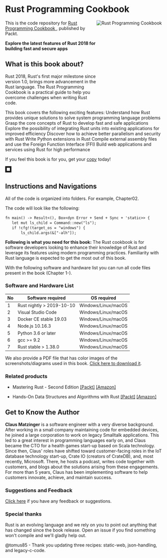 # Rust Programming Cookbook 

<a href="https://www.packtpub.com/programming/rust-programming-cookbook?utm_source=github&utm_medium=repository&utm_campaign=9781789530667"><img src="https://www.packtpub.com/media/catalog/product/cache/e4d64343b1bc593f1c5348fe05efa4a6/9/7/9781789530667-original.jpeg" alt="Rust Programming Cookbook " height="256px" align="right"></a>

This is the code repository for [Rust Programming Cookbook ](https://www.packtpub.com/programming/rust-programming-cookbook?utm_source=github&utm_medium=repository&utm_campaign=9781789530667), published by Packt.

**Explore the latest features of Rust 2018 for building fast and secure apps**

## What is this book about?
Rust 2018, Rust's first major milestone since version 1.0, brings more advancement in the Rust language. The Rust Programming Cookbook is a practical guide to help you overcome challenges when writing Rust code.


This book covers the following exciting features:
Understand how Rust provides unique solutions to solve system programming language problems 
Grasp the core concepts of Rust to develop fast and safe applications 
Explore the possibility of integrating Rust units into existing applications for improved efficiency 
Discover how to achieve better parallelism and security with Rust 
Write Python extensions in Rust 
Compile external assembly files and use the Foreign Function Interface (FFI) 
Build web applications and services using Rust for high performance 

If you feel this book is for you, get your [copy](https://www.amazon.com/dp/1789530660) today!

<a href="https://www.packtpub.com/?utm_source=github&utm_medium=banner&utm_campaign=GitHubBanner"><img src="https://raw.githubusercontent.com/PacktPublishing/GitHub/master/GitHub.png" 
alt="https://www.packtpub.com/" border="5" /></a>

## Instructions and Navigations
All of the code is organized into folders. For example, Chapter02.

The code will look like the following:
```
fn main() -> Result<(), Box<dyn Error + Send + Sync + 'static>> {
   let mut ls_child = Command::new("ls");
   if !cfg!(target_os = "windows") {
       ls_child.args(&["-alh"]);
```

**Following is what you need for this book:**
The Rust cookbook is for software developers looking to enhance their knowledge of Rust and leverage its features using modern programming practices. Familiarity with Rust language is expected to get the most out of this book.


With the following software and hardware list you can run all code files present in the book (Chapter 1-).
### Software and Hardware List
| No | Software required | OS required |
| -------- | ------------------------------------ | ----------------------------------- |
| 1 | Rust nightly > 2019-10-10 | Windows/Linux/macOS |
| 2 | Visual Studio Code | Windows/Linux/macOS |
| 3 | Docker CE stable 19.03 | Windows/Linux/macOS |
| 4 | Node.js 10.16.3 | Windows/Linux/macOS |
| 5 | Python 3.6 or later | Windows/Linux/macOS |
| 6 | gcc >= 9.2 | Windows/Linux/macOS |
| 7 | Rust stable > 1.38.0 | Windows/Linux/macOS |

We also provide a PDF file that has color images of the screenshots/diagrams used in this book. [Click here to download it](https://static.packt-cdn.com/downloads/9781789530667_ColorImages.pdf).

### Related products
* Mastering Rust - Second Edition  [[Packt]](https://www.packtpub.com/application-development/mastering-rust-second-edition?utm_source=github&utm_medium=repository&utm_campaign=9781789346572) [[Amazon]](https://www.amazon.com/dp/B07GVNJ77X)

* Hands-On Data Structures and Algorithms with Rust  [[Packt]](https://www.packtpub.com/application-development/hands-data-structures-and-algorithms-rust?utm_source=github&utm_medium=repository&utm_campaign=9781788995528) [[Amazon]](https://www.amazon.com/dp/178899552X)

## Get to Know the Author
**Claus Matzinger**
is a software engineer with a very diverse background. After working in a small company maintaining code for embedded devices, he joined a large corporation to work on legacy Smalltalk applications. This led to a great interest in programming languages early on, and Claus became the CTO for a health games start-up based on Scala technology. Since then, Claus' roles have shifted toward customer-facing roles in the IoT database technology start-up, Crate IO (creators of CrateDB), and, most recently, Microsoft. There, he hosts a podcast, writes code together with customers, and blogs about the solutions arising from these engagements. For more than 5 years, Claus has been implementing software to help customers innovate, achieve, and maintain success.

### Suggestions and Feedback
[Click here](https://docs.google.com/forms/d/e/1FAIpQLSdy7dATC6QmEL81FIUuymZ0Wy9vH1jHkvpY57OiMeKGqib_Ow/viewform) if you have any feedback or suggestions.


### Special thanks 

Rust is an evolving language and we rely on you to point out anything that has changed since the book release. Open an issue if you find something won't compile and we'll gladly help out.

@tomus85 - Thank you updating three recipes: static-web, json-handling, and legacy-c-code.